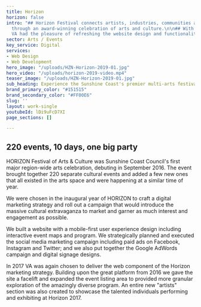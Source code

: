```yaml
---
title: Horizon
horizon: false
intro: "## Horizon Festival connects artists, industries, communities and audiences
  through an award-winning celebration of arts and culture.\n\n## With a 4 year relationship,
  VA had the pleasure of refreshing the website design and functionality. "
sector: Arts / Events
key_service: Digital
services:
- Web Design
- Web Development
hero_image: "/uploads/HZN-Horizon-2019-01.jpg"
hero_video: "/uploads/horizon-2019-video.mp4"
teaser_image: "/uploads/HZN-Horizon-2019-01.jpg"
sub_heading: Experience the Sunshine Coast's premier multi-arts festival.
brand_primary_color: "#151515"
brand_secondary_color: "#FF00E6"
slug: ''
layout: work-single
youtubeId: lDi9uFcD7XI
page_sections: []

---
```

## 220 events, 10 days, one big party

HORIZON Festival of Arts & Culture was Sunshine Coast Council's first major region-wide arts celebration, debuting in September 2016. The event brought together 220 separate cultural events and added a few new ones that all existed in the arts space and were happening at a similar time of year.

We were chosen in the inaugural year of HORIZON to craft a digital marketing strategy and roll out a campaign that would introduce the massive cultural extravaganza to market and garner as much interest and engagement as possible.

We built a website with a mobile-first user experience design including interactive event maps and program. We strategically planned and executed the social media marketing campaign including paid ads on Facebook, Instagram and Twitter; and we also put together the Google AdWords campaign and digital signage designs.

In 2017 VA was again chosen to deliver the web component of the Horizon marketing strategy. Building upon the great platform from 2016 we gave the site a facelift and expanded the event listing area to provided more granular exploration of the amazingly diverse program. An entire new "artists" section was also created to showcase the talented individuals performing and exhibiting at Horizon 2017.